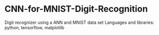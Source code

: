 # CNN-for-MNIST-Digit-Recognition
Digit recognizer using a ANN and  MNIST data set
Languages and libraries: python, tensorflow, matplotlib
